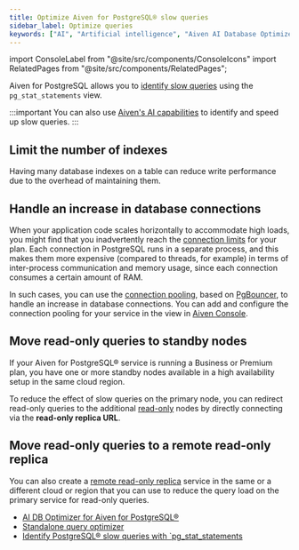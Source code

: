 ```yaml
---
title: Optimize Aiven for PostgreSQL® slow queries
sidebar_label: Optimize queries
keywords: ["AI", "Artificial intelligence", "Aiven AI Database Optimizer"]
---
```


import ConsoleLabel from "@site/src/components/ConsoleIcons"
import RelatedPages from "@site/src/components/RelatedPages";

Aiven for PostgreSQL allows you to [identify slow queries](/docs/products/postgresql/howto/identify-pg-slow-queries) using the `pg_stat_statements` view.

:::important
You can also use [Aiven's AI capabilities](/docs/products/postgresql/howto/ai-insights)
to identify and speed up slow queries.
:::

## Limit the number of indexes

Having many database indexes on a table can reduce write performance
due to the overhead of maintaining them.

## Handle an increase in database connections

When your application code scales horizontally to accommodate high
loads, you might find that you inadvertently reach the
[connection limits](/docs/products/postgresql/reference/pg-connection-limits) for your
plan. Each connection in PostgreSQL runs in a
separate process, and this makes them more expensive (compared to
threads, for example) in terms of inter-process communication and memory
usage, since each connection consumes a certain amount of RAM.

In such cases, you can use the
[connection pooling](/docs/products/postgresql/concepts/pg-connection-pooling),
based on [PgBouncer](https://www.pgbouncer.org), to handle
an increase in database connections. You can add and configure the
connection pooling for your service in the <ConsoleLabel name="pools"/> view in [Aiven
Console](https://console.aiven.io/).

## Move read-only queries to standby nodes

If your Aiven for PostgreSQL® service is running a Business or
Premium plan, you have one or more standby nodes available in a high
availability setup in the same cloud region.

To reduce the effect of slow queries on the primary node, you can
redirect read-only queries to the additional
[read-only](/docs/products/postgresql/howto/create-read-replica) nodes by
directly connecting via the **read-only replica URL**.

## Move read-only queries to a remote read-only replica

You can also create a
[remote read-only replica](/docs/products/postgresql/howto/create-read-replica) service in the same or a different
cloud or region that you can use to reduce the query load on the primary service
for read-only queries.

<RelatedPages/>

- [AI DB Optimizer for Aiven for PostgreSQL®](/docs/products/postgresql/howto/ai-insights)
- [Standalone query optimizer][optimizer]
- [Identify PostgreSQL® slow queries with `pg_stat_statements](/docs/products/postgresql/howto/identify-pg-slow-queries)

[optimizer]: /docs/tools/query-optimizer
